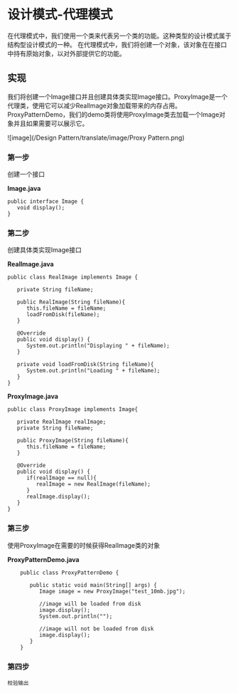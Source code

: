 
# 设计模式-代理模式


在代理模式中，我们使用一个类来代表另一个类的功能。这种类型的设计模式属于结构型设计模式的一种。
在代理模式中，我们将创建一个对象，该对象在在接口中持有原始对象，以对外部提供它的功能。

## 实现

我们将创建一个Image接口并且创建具体类实现Image接口。ProxyImage是一个代理类，使用它可以减少RealImage对象加载带来的内存占用。
ProxyPatternDemo，我们的demo类将使用ProxyImage类去加载一个Image对象并且如果需要可以展示它。
 
![image](/Design Pattern/translate/image/Proxy Pattern.png)

### 第一步

创建一个接口

**Image.java**

    public interface Image {
       void display();
    }

### 第二步

创建具体类实现Image接口

**RealImage.java**

    public class RealImage implements Image {
    
       private String fileName;
    
       public RealImage(String fileName){
          this.fileName = fileName;
          loadFromDisk(fileName);
       }
    
       @Override
       public void display() {
          System.out.println("Displaying " + fileName);
       }
    
       private void loadFromDisk(String fileName){
          System.out.println("Loading " + fileName);
       }
    }

**ProxyImage.java**

    public class ProxyImage implements Image{
    
       private RealImage realImage;
       private String fileName;
    
       public ProxyImage(String fileName){
          this.fileName = fileName;
       }
    
       @Override
       public void display() {
          if(realImage == null){
             realImage = new RealImage(fileName);
          }
          realImage.display();
       }
    }

### 第三步

使用ProxyImage在需要的时候获得RealImage类的对象

**ProxyPatternDemo.java**
```
    public class ProxyPatternDemo {
    	
       public static void main(String[] args) {
          Image image = new ProxyImage("test_10mb.jpg");
    
          //image will be loaded from disk
          image.display(); 
          System.out.println("");
          
          //image will not be loaded from disk
          image.display(); 	
       }
    }
```
### 第四步


```
校验输出
```
